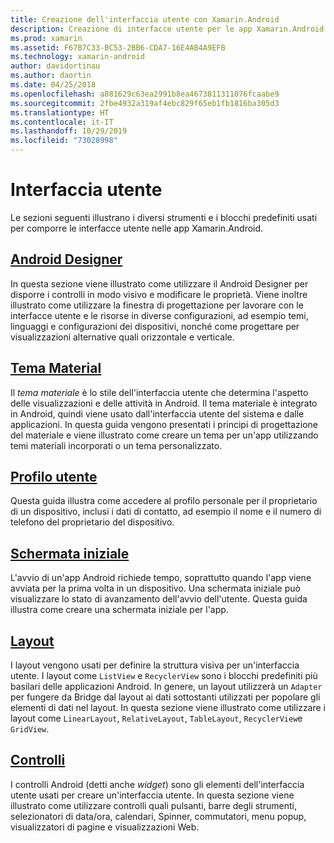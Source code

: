 ```yaml
---
title: Creazione dell'interfaccia utente con Xamarin.Android
description: Creazione di interfacce utente per le app Xamarin.Android
ms.prod: xamarin
ms.assetid: F67B7C33-BC53-2BB6-CDA7-16E4AB4A9EFB
ms.technology: xamarin-android
author: davidortinau
ms.author: daortin
ms.date: 04/25/2018
ms.openlocfilehash: a881629c63ea2991b8ea4673811311076fcaabe9
ms.sourcegitcommit: 2fbe4932a319af4ebc829f65eb1fb1816ba305d3
ms.translationtype: HT
ms.contentlocale: it-IT
ms.lasthandoff: 10/29/2019
ms.locfileid: "73028998"
---
```

# <a name="user-interface"></a>Interfaccia utente

Le sezioni seguenti illustrano i diversi strumenti e i blocchi predefiniti usati per comporre le interfacce utente nelle app Xamarin.Android.

## <a name="android-designerandroiduser-interfaceandroid-designerindexmd"></a>[Android Designer](~/android/user-interface/android-designer/index.md)

In questa sezione viene illustrato come utilizzare il Android Designer per disporre i controlli in modo visivo e modificare le proprietà. Viene inoltre illustrato come utilizzare la finestra di progettazione per lavorare con le interfacce utente e le risorse in diverse configurazioni, ad esempio temi, linguaggi e configurazioni dei dispositivi, nonché come progettare per visualizzazioni alternative quali orizzontale e verticale.

## <a name="material-themeandroiduser-interfacematerial-thememd"></a>[Tema Material](~/android/user-interface/material-theme.md)

Il *tema materiale* è lo stile dell'interfaccia utente che determina l'aspetto delle visualizzazioni e delle attività in Android. Il tema materiale è integrato in Android, quindi viene usato dall'interfaccia utente del sistema e dalle applicazioni. In questa guida vengono presentati i principi di progettazione del materiale e viene illustrato come creare un tema per un'app utilizzando temi materiali incorporati o un tema personalizzato.

## <a name="user-profileandroiduser-interfaceuser-profilemd"></a>[Profilo utente](~/android/user-interface/user-profile.md)

Questa guida illustra come accedere al profilo personale per il proprietario di un dispositivo, inclusi i dati di contatto, ad esempio il nome e il numero di telefono del proprietario del dispositivo.

## <a name="splash-screenandroiduser-interfacesplash-screenmd"></a>[Schermata iniziale](~/android/user-interface/splash-screen.md)

L'avvio di un'app Android richiede tempo, soprattutto quando l'app viene avviata per la prima volta in un dispositivo. Una schermata iniziale può visualizzare lo stato di avanzamento dell'avvio dell'utente. Questa guida illustra come creare una schermata iniziale per l'app.

## <a name="layoutsandroiduser-interfacelayoutsindexmd"></a>[Layout](~/android/user-interface/layouts/index.md)

I layout vengono usati per definire la struttura visiva per un'interfaccia utente.
I layout come `ListView` e `RecyclerView` sono i blocchi predefiniti più basilari delle applicazioni Android. In genere, un layout utilizzerà un `Adapter` per fungere da Bridge dal layout ai dati sottostanti utilizzati per popolare gli elementi di dati nel layout. In questa sezione viene illustrato come utilizzare i layout come `LinearLayout`, `RelativeLayout`, `TableLayout`, `RecyclerView`e `GridView`.

## <a name="controlsandroiduser-interfacecontrolsindexmd"></a>[Controlli](~/android/user-interface/controls/index.md)

I controlli Android (detti anche *widget*) sono gli elementi dell'interfaccia utente usati per creare un'interfaccia utente. In questa sezione viene illustrato come utilizzare controlli quali pulsanti, barre degli strumenti, selezionatori di data/ora, calendari, Spinner, commutatori, menu popup, visualizzatori di pagine e visualizzazioni Web.
